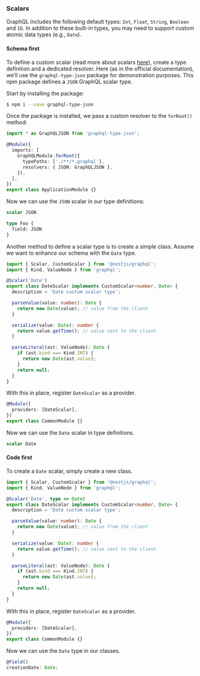 ### Scalars

GraphQL includes the following default types: `Int`, `Float`, `String`, `Boolean` and `ID`. In addition to these built-in types, you may need to support custom atomic data types (e.g., `Date`).

#### Schema first

To define a custom scalar (read more about scalars [here](https://www.apollographql.com/docs/graphql-tools/scalars.html)), create a type definition and a dedicated resolver. Here (as in the official documentation), we’ll use the `graphql-type-json` package for demonstration purposes. This npm package defines a `JSON` GraphQL scalar type.

Start by installing the package:

```bash
$ npm i --save graphql-type-json
```

Once the package is installed, we pass a custom resolver to the `forRoot()` method:

```typescript
import * as GraphQLJSON from 'graphql-type-json';

@Module({
  imports: [
    GraphQLModule.forRoot({
      typePaths: ['./**/*.graphql'],
      resolvers: { JSON: GraphQLJSON },
    }),
  ],
})
export class ApplicationModule {}
```

Now we can use the `JSON` scalar in our type definitions:

```graphql
scalar JSON

type Foo {
  field: JSON
}
```

Another method to define a scalar type is to create a simple class. Assume we want to enhance our schema with the `Date` type.

```typescript
import { Scalar, CustomScalar } from '@nestjs/graphql';
import { Kind, ValueNode } from 'graphql';

@Scalar('Date')
export class DateScalar implements CustomScalar<number, Date> {
  description = 'Date custom scalar type';

  parseValue(value: number): Date {
    return new Date(value); // value from the client
  }

  serialize(value: Date): number {
    return value.getTime(); // value sent to the client
  }

  parseLiteral(ast: ValueNode): Date {
    if (ast.kind === Kind.INT) {
      return new Date(ast.value);
    }
    return null;
  }
}
```

With this in place, register `DateScalar` as a provider.

```typescript
@Module({
  providers: [DateScalar],
})
export class CommonModule {}
```

Now we can use the `Date` scalar in type definitions.

```graphql
scalar Date
```

#### Code first

To create a `Date` scalar, simply create a new class.

```typescript
import { Scalar, CustomScalar } from '@nestjs/graphql';
import { Kind, ValueNode } from 'graphql';

@Scalar('Date', type => Date)
export class DateScalar implements CustomScalar<number, Date> {
  description = 'Date custom scalar type';

  parseValue(value: number): Date {
    return new Date(value); // value from the client
  }

  serialize(value: Date): number {
    return value.getTime(); // value sent to the client
  }

  parseLiteral(ast: ValueNode): Date {
    if (ast.kind === Kind.INT) {
      return new Date(ast.value);
    }
    return null;
  }
}
```

With this in place, register `DateScalar` as a provider.

```typescript
@Module({
  providers: [DateScalar],
})
export class CommonModule {}
```

Now we can use the `Date` type in our classes.

```typescript
@Field()
creationDate: Date;
```
